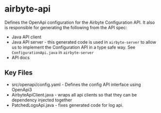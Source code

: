 # airbyte-api

Defines the OpenApi configuration for the Airbyte Configuration API. It also is responsible for generating the following from the API spec:
* Java API client
* Java API server - this generated code is used in `airbyte-server` to allow us to implement the Configuration API in a type safe way. See `ConfigurationApi.java` in `airbyte-server`
* API docs

## Key Files
* src/openapi/config.yaml - Defines the config API interface using OpenApi3
* AirbyteApiClient.java - wraps all api clients so that they can be dependency injected together
* PatchedLogsApi.java - fixes generated code for log api.
